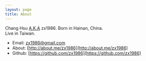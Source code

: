 ```yaml
---
layout: page
title: About
---
```


Chang Hsu [A.K.A](https://en.wikipedia.org/wiki/Aka) zx1986.
Born in Hainan, China.   
Live in Taiwan.   

* Email: zx1986@gmail.com
* About: [http://about.me/zx1986](http://about.me/zx1986)
* Github: [https://github.com/zx1986](https://github.com/zx1986)
